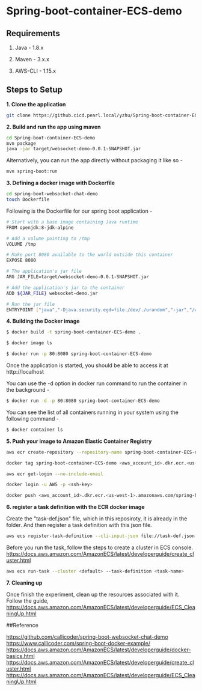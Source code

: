 # Spring-boot-container-ECS-demo

## Requirements

1. Java - 1.8.x

2. Maven - 3.x.x

3. AWS-CLI - 1.15.x

## Steps to Setup

**1. Clone the application**

```bash
git clone https://github.cicd.pearl.local/yzhu/Spring-boot-container-ECS-demo.git

```

**2. Build and run the app using maven**

```bash
cd Spring-boot-container-ECS-demo
mvn package
java -jar target/websocket-demo-0.0.1-SNAPSHOT.jar
```

Alternatively, you can run the app directly without packaging it like so -

```bash
mvn spring-boot:run
```

**3. Defining a docker image with Dockerfile**

```bash
cd spring-boot-websocket-chat-demo
touch Dockerfile
```

Following is the Dockerfile for our spring boot application -

```bash
# Start with a base image containing Java runtime
FROM openjdk:8-jdk-alpine

# Add a volume pointing to /tmp
VOLUME /tmp

# Make port 8080 available to the world outside this container
EXPOSE 8080

# The application's jar file
ARG JAR_FILE=target/websocket-demo-0.0.1-SNAPSHOT.jar

# Add the application's jar to the container
ADD ${JAR_FILE} websocket-demo.jar

# Run the jar file 
ENTRYPOINT ["java","-Djava.security.egd=file:/dev/./urandom","-jar","/websocket-demo.jar"]
```

**4. Building the Docker image**

```bash
$ docker build -t spring-boot-container-ECS-demo .

$ docker image ls

$ docker run -p 80:8080 spring-boot-container-ECS-demo
```

Once the application is started, you should be able to access it at http://localhost

You can use the -d option in docker run command to run the container in the background -

```bash
$ docker run -d -p 80:8080 spring-boot-container-ECS-demo
```

You can see the list of all containers running in your system using the following command -

```bash
$ docker container ls
```

**5. Push your image to Amazon Elastic Container Registry**

```bash
aws ecr create-repository --repository-name spring-boot-container-ECS-demo

docker tag spring-boot-container-ECS-demo <aws_account_id>.dkr.ecr.<us-west-1>.amazonaws.com/spring-boot-container-ECS-demo

aws ecr get-login --no-include-email

docker login -u AWS -p <ssh-key>

docker push <aws_account_id>.dkr.ecr.<us-west-1>.amazonaws.com/spring-boot-container-ECS-demo
```

**6. register a task definition with the ECR docker image**

Create the "task-def.json" file, which in this reposiroty, it is already in the folder. And then register a task definition with this json file.

```bash
aws ecs register-task-definition --cli-input-json file://task-def.json
```

Before you run the task, follow the steps to create a cluster in ECS console. https://docs.aws.amazon.com/AmazonECS/latest/developerguide/create_cluster.html

```bash
aws ecs run-task --cluster <default> --task-definition <task-name>
```

**7. Cleaning up**

Once finish the experiment, clean up the resources associated with it. Follow the guide, https://docs.aws.amazon.com/AmazonECS/latest/developerguide/ECS_CleaningUp.html

##Reference

https://github.com/callicoder/spring-boot-websocket-chat-demo  
https://www.callicoder.com/spring-boot-docker-example/  
https://docs.aws.amazon.com/AmazonECS/latest/developerguide/docker-basics.html  
https://docs.aws.amazon.com/AmazonECS/latest/developerguide/create_cluster.html  
https://docs.aws.amazon.com/AmazonECS/latest/developerguide/ECS_CleaningUp.html  